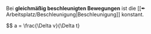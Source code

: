 Bei **gleichmäßig beschleunigten Bewegungen** ist die [[✒ Arbeitsplatz/Beschleunigung|Beschleunigung]] konstant.

$$
a = \frac{\Delta v}{\Delta t}